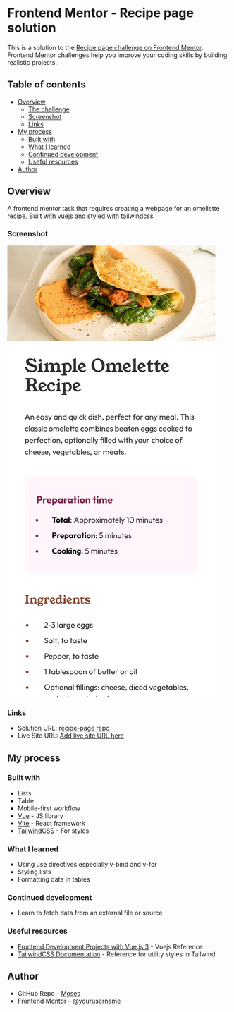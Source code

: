 # Frontend Mentor - Recipe page solution

This is a solution to the [Recipe page challenge on Frontend Mentor](https://www.frontendmentor.io/challenges/recipe-page-KiTsR8QQKm). Frontend Mentor challenges help you improve your coding skills by building realistic projects.

## Table of contents

- [Overview](#overview)
  - [The challenge](#the-challenge)
  - [Screenshot](#screenshot)
  - [Links](#links)
- [My process](#my-process)
  - [Built with](#built-with)
  - [What I learned](#what-i-learned)
  - [Continued development](#continued-development)
  - [Useful resources](#useful-resources)
- [Author](#author)

## Overview

A frontend mentor task that requires creating a webpage for an omellette recipe. Built with vuejs and styled with tailwindcss

### Screenshot

![Screenshot](./screenshot.png)

### Links

- Solution URL: [recipe-page repo](https://github.com/mbtenkorang/recipe-page)
- Live Site URL: [Add live site URL here](https://your-live-site-url.com)

## My process

### Built with

- Lists
- Table
- Mobile-first workflow
- [Vue](https://vuejs.org/) - JS library
- [Vite](https://vitejs.dev/) - React framework
- [TailwindCSS](https://tailwindcss.com/) - For styles

### What I learned

- Using use directives especially v-bind and v-for
- Styling lists
- Formatting data in tables

### Continued development

- Learn to fetch data from an external file or source

### Useful resources

- [Frontend Development Projects with Vue.js 3](https://www.packtpub.com/product/frontend-development-projects-with-vue-js-3/9781803234991) - Vuejs Reference
- [TailwindCSS Documentation](https://tailwindcss.com/docs/installation) - Reference for utility styles in Tailwind

## Author

- GitHub Repo - [Moses](https://github.com/mbtenkorang)
- Frontend Mentor - [@yourusername](https://www.frontendmentor.io/profile/yourusername)
